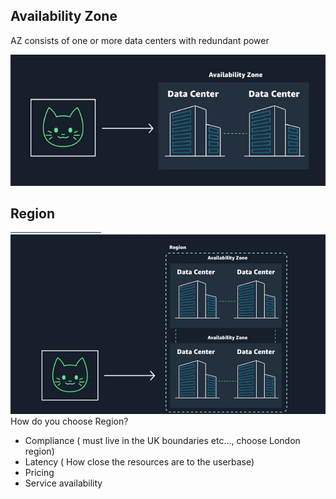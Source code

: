
## Availability Zone
AZ consists of one or more data centers with redundant power

![AvailabilityZone](/Images/availabilityZone.jpg)





## Region
![Region](/Images/Region.jpg)
How do you choose Region?
- Compliance ( must live in the UK boundaries etc..., choose London region)
- Latency ( How close the resources are to the userbase)
- Pricing
- Service availability